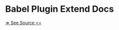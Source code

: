 # Babel Plugin Extend Docs

[=> See Source <=](../../../docs/fundamentals/node-tools/babel-plugin-extend-docs/overview.md)
